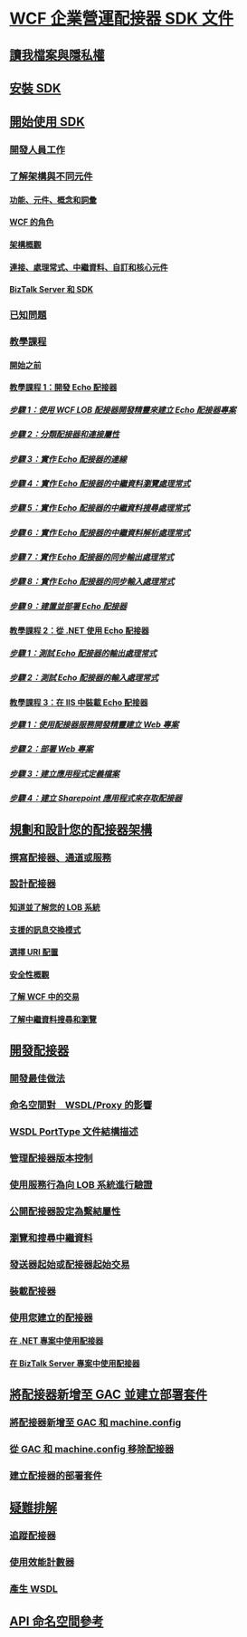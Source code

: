 # [WCF 企業營運配接器 SDK 文件](microsoft-wcf-line-of-business-adapter-sdk-documentation.md)
## [讀我檔案與隱私權](readme-and-privacy-in-the-wcf-lob-adapter-sdk.md)
## [安裝 SDK](install-the-wcf-lob-adapter-sdk.md)
## [開始使用 SDK](get-started-with-the-with-the-wcf-lob-adapter-sdk.md)
### [開發人員工作](common-developer-tasks-for-the-wcf-lob-adapter-sdk.md)
### [了解架構與不同元件](understand-the-architecture-and-different-components-of-the-wcf-lob-adapter-sdk.md)
#### [功能、元件、概念和詞彙](what-is-the-windows-communication-foundation-line-of-business-adapter-sdk.md)
#### [WCF 的角色](read-how-wcf-is-used-by-the-wcf-lob-adapter-sdk.md)
#### [架構概觀](architecture-overview-of-the-wcf-lob-adapter-sdk.md)
#### [連接、處理常式、中繼資料、自訂和核心元件](key-components-of-the-wcf-lob-adapter-sdk.md)
#### [BizTalk Server 和 SDK](using-biztalk-server-and-the-wcf-lob-adapter-sdk.md)
### [已知問題](known-issues-with-the-wcf-lob-adapter-sdk.md)
### [教學課程](tutorials-to-learn-the-wcf-lob-adapter-sdk.md)
#### [開始之前](prequisities-for-the-wcf-lob-adapter-sdk-tutorials.md)
#### [教學課程 1：開發 Echo 配接器](tutorial-1-develop-the-echo-adapter.md)
##### [步驟 1：使用 WCF LOB 配接器開發精靈來建立 Echo 配接器專案](step-1-use-the-wcf-lob-adapter-development-wizard-to-create-the-echo-adapter.md)
##### [步驟 2：分類配接器和連接屬性](step-2-categorize-the-adapter-and-connection-properties.md)
##### [步驟 3：實作 Echo 配接器的連線](step-3-implement-the-connection-for-the-echo-adapter.md)
##### [步驟 4：實作 Echo 配接器的中繼資料瀏覽處理常式](step-4-implement-the-metadata-browse-handler-for-the-echo-adapter.md)
##### [步驟 5：實作 Echo 配接器的中繼資料搜尋處理常式](step-5-implement-the-metadata-search-handler-for-the-echo-adapter.md)
##### [步驟 6：實作 Echo 配接器的中繼資料解析處理常式](step-6-implement-the-metadata-resolve-handler-for-the-echo-adapter.md)
##### [步驟 7：實作 Echo 配接器的同步輸出處理常式](step-7-implement-the-synchronous-outbound-handler-for-the-echo-adapter.md)
##### [步驟 8：實作 Echo 配接器的同步輸入處理常式](step-8-implement-the-synchronous-inbound-handler-for-the-echo-adapter.md)
##### [步驟 9：建置並部署 Echo 配接器](step-9-build-and-deploy-the-echo-adapter.md)
#### [教學課程 2：從 .NET 使用 Echo 配接器](tutorial-2-consume-the-echo-adapter-from-net.md)
##### [步驟 1：測試 Echo 配接器的輸出處理常式](step-1-test-outbound-handler-of-the-echo-adapter.md)
##### [步驟 2：測試 Echo 配接器的輸入處理常式](step-2-test-inbound-handler-of-the-echo-adapter.md)
#### [教學課程 3：在 IIS 中裝載 Echo 配接器](tutorial-3-hosting-the-echo-adapter-in-iis.md)
##### [步驟 1：使用配接器服務開發精靈建立 Web 專案](step-1-use-the-adapter-service-development-wizard-to-create-the-web-project.md)
##### [步驟 2：部署 Web 專案](step-2-deploy-the-web-project.md)
##### [步驟 3：建立應用程式定義檔案](step-3-create-an-application-definition-file.md)
##### [步驟 4：建立 Sharepoint 應用程式來存取配接器](step-4-create-a-sharepoint-application-to-access-the-adapter.md)
## [規劃和設計您的配接器架構](plan-and-design-an-adapter-using-the-wcf-lob-adapter-sdk.md)
### [撰寫配接器、通道或服務](difference-between-adapter-channel-and-service-in-the-wcf-lob-adapter-sdk.md)
### [設計配接器](plan-and-design-your-adapter-using-the-wcf-lob-adapter-sdk.md)
#### [知道並了解您的 LOB 系統](understand-the-lob-system-with-the-wcf-lob-adapter-sdk.md)
#### [支援的訊息交換模式](view-the-supported-message-exchange-patterns-in-the-wcf-lob-adapter-sdk.md)
#### [選擇 URI 配置](select-a-uri-scheme-and-addressing-format-when-using-the-wcf-lob-adapter-sdk.md)
#### [安全性概觀](understand-wcf-security-on-the-adapter-created-with-the-wcf-lob-adapter-sdk.md)
#### [了解 WCF 中的交易](atomic-consistent-isolated-durable-transactions-with-the-wcf-lob-adapter-sdk.md)
#### [了解中繼資料搜尋和瀏覽](about-metadata-search-and-browse-with-your-wcf-lob-adapter-sdk-adapter.md)
## [開發配接器](develop-or-create-your-adapter-using-the-wcf-lob-adapter-sdk.md)
### [開發最佳做法](development-best-practices-using-the-wcf-lob-adapter-sdk.md)
### [命名空間對　WSDL/Proxy 的影響](use-namespaces-with-the-wsdl-proxy-in-the-wcf-lob-adapter-sdk.md)
### [WSDL PortType 文件結構描述](describe-the-wsdl-porttype-documentation-schema-with-the-wcf-lob-adapter-sdk.md)
### [管理配接器版本控制](manage-adapter-versioning-with-the-wcf-lob-adapter-sdk.md)
### [使用服務行為向 LOB 系統進行驗證](use-a-service-behavior-to-enter-credentials-with-the-wcf-lob-adapter-sdk.md)
### [公開配接器設定為繫結屬性](expose-adapter-settings-as-a-binding-property-using-the-wcf-lob-adapter-sdk.md)
### [瀏覽和搜尋中繼資料](browse-and-search-metadata-using-the-wcf-lob-adapter-sdk.md)
### [發送器起始或配接器起始交易](dispatcher-initiated-or-adapter-initiated-transactions-in-wcf-lob-adapter-sdk.md)
### [裝載配接器](host-an-adapter-in-iis-using-the-wcf-lob-adapter-sdk.md)
### [使用您建立的配接器](consume-an-adapter-created-using-the-wcf-lob-adapter-sdk.md)
#### [在 .NET 專案中使用配接器](consume-a-wcf-lob-adapter-sdk-adapter-in-a-net-project.md)
#### [在 BizTalk Server 專案中使用配接器](consume-a-wcf-lob-adapter-sdk-adapter-in-a-biztalk-server-project.md)
## [將配接器新增至 GAC 並建立部署套件](deploy-adapter-using-the-wcf-lob-adapter-sdk.md)
### [將配接器新增至 GAC 和 machine.config](deploy-an-adapter-using-the-wcf-lob-adapter-sdk.md)
### [從 GAC 和 machine.config 移除配接器](undeploy-an-adapter-using-the-wcf-lob-adapter-sdk.md)
### [建立配接器的部署套件](create-a-deployment-package-with-the-wcf-lob-adapter-sdk.md)
## [疑難排解](troubleshoot-adapter-created-using-the-wcf-lob-adapter-sdk.md)
### [追蹤配接器](trace-an-adapter-with-the-wcf-lob-adapter-sdk.md)
### [使用效能計數器](use-performance-counters-with-the-wcf-lob-adapter-sdk.md)
### [產生 WSDL](generate-wsdl-with-the-wcf-lob-adapter-sdk.md)
## [API 命名空間參考](https://docs.microsoft.com/dotnet/api/?view=bts-wcf-lob-sdk)
